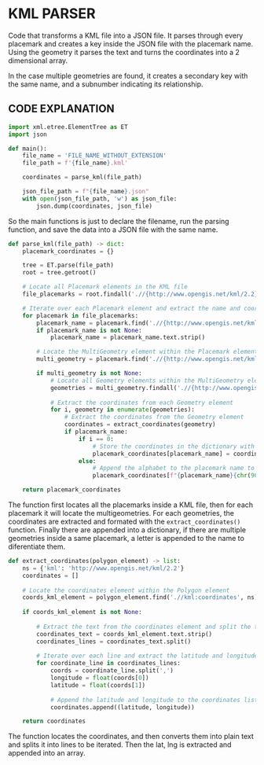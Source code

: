 # KML PARSER

Code that transforms a KML file into a JSON file.
It parses through every placemark and creates a key inside the JSON file with the placemark name. Using the geometry it parses the text and turns the coordinates into a 2 dimensional array.

In the case multiple geometries are found, it creates a secondary key with the same name, and a subnumber indicating its relationship.

## CODE EXPLANATION
```python
import xml.etree.ElementTree as ET
import json

def main():
    file_name = 'FILE_NAME_WITHOUT_EXTENSION'
    file_path = f'{file_name}.kml'

    coordinates = parse_kml(file_path)

    json_file_path = f"{file_name}.json"
    with open(json_file_path, 'w') as json_file:
        json.dump(coordinates, json_file)
```
So the main functions is just to declare the filename, run the parsing function, and save the data into a JSON file with the same name.

```python
def parse_kml(file_path) -> dict:
    placemark_coordinates = {}

    tree = ET.parse(file_path)
    root = tree.getroot()

    # Locate all Placemark elements in the KML file
    file_placemarks = root.findall('.//{http://www.opengis.net/kml/2.2}Placemark')

    # Iterate over each Placemark element and extract the name and coordinates
    for placemark in file_placemarks:
        placemark_name = placemark.find('.//{http://www.opengis.net/kml/2.2}name')
        if placemark_name is not None:
            placemark_name = placemark_name.text.strip()

        # Locate the MultiGeometry element within the Placemark element
        multi_geometry = placemark.find('.//{http://www.opengis.net/kml/2.2}MultiGeometry')

        if multi_geometry is not None:
            # Locate all Geometry elements within the MultiGeometry element
            geometries = multi_geometry.findall('.//{http://www.opengis.net/kml/2.2}Polygon')
            
            # Extract the coordinates from each Geometry element
            for i, geometry in enumerate(geometries):
                # Extract the coordinates from the Geometry element
                coordinates = extract_coordinates(geometry)
                if placemark_name:
                    if i == 0:
                        # Store the coordinates in the dictionary with the placemark name as the key
                        placemark_coordinates[placemark_name] = coordinates
                    else:
                        # Append the alphabet to the placemark name to differentiate between the different geometries
                        placemark_coordinates[f"{placemark_name}{chr(96 + i)}"] = coordinates

    return placemark_coordinates
```
The function first locates all the placemarks inside a KML file, then for each placemark it will locate the multigeometries. For each geometries, the coordinates are extracted and formated with the `extract_coordinates()` function. Finally there are appended into a dictionary, if there are multiple geometries inside a same placemark, a letter is appended to the name to diferentiate them.

```python
def extract_coordinates(polygon_element) -> list:
    ns = {'kml': 'http://www.opengis.net/kml/2.2'}
    coordinates = []
    
    # Locate the coordinates element within the Polygon element
    coords_kml_element = polygon_element.find('.//kml:coordinates', ns)
    
    if coords_kml_element is not None:
        
        # Extract the text from the coordinates element and split the text into lines
        coordinates_text = coords_kml_element.text.strip()
        coordinates_lines = coordinates_text.split()
        
        # Iterate over each line and extract the latitude and longitude
        for coordinate_line in coordinates_lines:
            coords = coordinate_line.split(',')
            longitude = float(coords[0])
            latitude = float(coords[1])
            
            # Append the latitude and longitude to the coordinates list
            coordinates.append((latitude, longitude))

    return coordinates
```
The function locates the coordinates, and then converts them into plain text and splits it into lines to be iterated. Then the lat, lng is extracted and appended into an array.

